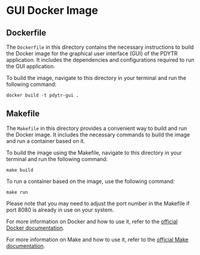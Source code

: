 # GUI Docker Image
## Dockerfile

The `Dockerfile` in this directory contains the necessary instructions to build the Docker image for the graphical user interface (GUI) of the PDYTR application. It includes the dependencies and configurations required to run the GUI application.

To build the image, navigate to this directory in your terminal and run the following command:

```
docker build -t pdytr-gui .
```

## Makefile

The `Makefile` in this directory provides a convenient way to build and run the Docker image. It includes the necessary commands to build the image and run a container based on it.

To build the image using the Makefile, navigate to this directory in your terminal and run the following command:

```
make build
```

To run a container based on the image, use the following command:

```
make run
```

Please note that you may need to adjust the port number in the Makefile if port 8080 is already in use on your system.

For more information on Docker and how to use it, refer to the [official Docker documentation](https://docs.docker.com/).

For more information on Make and how to use it, refer to the [official Make documentation](https://www.gnu.org/software/make/).

